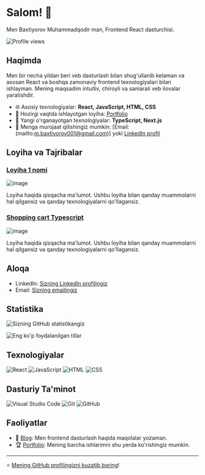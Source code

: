  # Salom! 👋

Men Baxtiyorov Muhammadqodir man, Frontend React dasturchisi.

![Profile views](https://komarev.com/ghpvc/?accauntforwork=profilingiz&color=blue)

## Haqimda

Men bir necha yildan beri veb dasturlash bilan shug'ullanib kelaman va asosan React va boshqa zamonaviy frontend texnologiyalari bilan ishlayman. Mening maqsadim intuitiv, chiroyli va samarali veb ilovalar yaratishdir.

- 🌐 Asosiy texnologiyalar: **React, JavaScript, HTML, CSS**
- 🚀 Hozirgi vaqtda ishlayotgan loyiha: [Portfolio]([https://loyihaning-linki](https://01-projects.vercel.app))
- 🌱 Yangi o'rganayotgan texnologiyalar: **TypeScript, Next.js**
- 💬 Menga murojaat qilishingiz mumkin: [Email: (mailto:m.baxtiyorov001@gmail.com)] yoki [LinkedIn profil](https://www.linkedin.com/in/mbaxtiyorov)

## Loyiha va Tajribalar

### [Loyiha 1 nomi](https://loyihaning-linki)
![![image](https://github.com/accauntforwork/accauntforwork/assets/143997480/cbb1c7ca-c245-4635-a820-3b5a93266083)
](https://loyihaning-skrinshot-linki)

Loyiha haqida qisqacha ma'lumot. Ushbu loyiha bilan qanday muammolarni hal qilgansiz va qanday texnologiyalarni qo'llagansiz.

### [Shopping cart Typescript](https://shopping-cart-typescript-one.vercel.app/)
![![image](https://github.com/accauntforwork/accauntforwork/assets/143997480/31ccc0c8-f352-4b40-9b86-a60860aeffe5)
](https://shopping-cart-typescript-one.vercel.app/)

Loyiha haqida qisqacha ma'lumot. Ushbu loyiha bilan qanday muammolarni hal qilgansiz va qanday texnologiyalarni qo'llagansiz.

## Aloqa

- LinkedIn: [Sizning LinkedIn profilingiz](https://linkedin.com/in/mbaxtiyorov)
- Email: [Sizning emailingiz](mailto:m.baxtiyorov001@gmail.com)

## Statistika

![Sizning GitHub statistikangiz](https://github-readme-stats.vercel.app/api?username=accauntforwork&show_icons=true&theme=radical)

![Eng ko'p foydalanilgan tillar](https://github-readme-stats.vercel.app/api/top-langs/?username=accauntforwork&layout=compact&theme=radical)

## Texnologiyalar

![React](https://img.shields.io/badge/React-20232A?style=for-the-badge&logo=react&logoColor=61DAFB)
![JavaScript](https://img.shields.io/badge/JavaScript-323330?style=for-the-badge&logo=javascript&logoColor=F7DF1E)
![HTML](https://img.shields.io/badge/HTML5-E34F26?style=for-the-badge&logo=html5&logoColor=white)
![CSS](https://img.shields.io/badge/CSS3-1572B6?style=for-the-badge&logo=css3&logoColor=white)

## Dasturiy Ta'minot

![Visual Studio Code](https://img.shields.io/badge/Visual%20Studio%20Code-0078d7?style=for-the-badge&logo=visual%20studio%20code&logoColor=white)
![Git](https://img.shields.io/badge/Git-F05032?style=for-the-badge&logo=git&logoColor=white)
![GitHub](https://img.shields.io/badge/GitHub-181717?style=for-the-badge&logo=github&logoColor=white)

## Faoliyatlar

- 🎉 [Blog](https://sizning-blogingiz): Men frontend dasturlash haqida maqolalar yozaman.
- 🏆 [Portfolio](https://sizning-portfolio-linkingiz): Mening barcha ishlarimni shu yerda ko'rishingiz mumkin.

---

⭐️ [Mening GitHub profilingizni kuzatib boring](https://github.com/profilingiz)!

